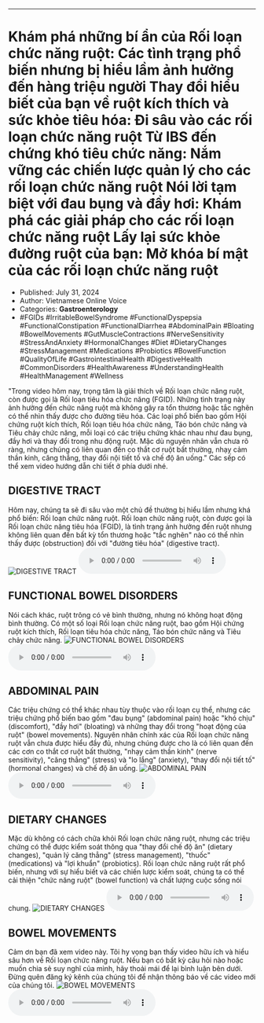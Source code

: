 
---

# Khám phá những bí ẩn của Rối loạn chức năng ruột: Các tình trạng phổ biến nhưng bị hiểu lầm ảnh hưởng đến hàng triệu người Thay đổi hiểu biết của bạn về ruột kích thích và sức khỏe tiêu hóa: Đi sâu vào các rối loạn chức năng ruột Từ IBS đến chứng khó tiêu chức năng: Nắm vững các chiến lược quản lý cho các rối loạn chức năng ruột Nói lời tạm biệt với đau bụng và đầy hơi: Khám phá các giải pháp cho các rối loạn chức năng ruột Lấy lại sức khỏe đường ruột của bạn: Mở khóa bí mật của các rối loạn chức năng ruột

- Published: July 31, 2024
- Author: Vietnamese Online Voice
- Categories: **Gastroenterology**
- #FGIDs #IrritableBowelSyndrome #FunctionalDyspepsia #FunctionalConstipation #FunctionalDiarrhea #AbdominalPain #Bloating #BowelMovements #GutMuscleContractions #NerveSensitivity #StressAndAnxiety #HormonalChanges #Diet #DietaryChanges #StressManagement #Medications #Probiotics #BowelFunction #QualityOfLife #GastrointestinalHealth #DigestiveHealth #CommonDisorders #HealthAwareness #UnderstandingHealth #HealthManagement #Wellness

"Trong video hôm nay, trọng tâm là giải thích về Rối loạn chức năng ruột, còn được gọi là Rối loạn tiêu hóa chức năng (FGID). Những tình trạng này ảnh hưởng đến chức năng ruột mà không gây ra tổn thương hoặc tắc nghẽn có thể nhìn thấy được cho đường tiêu hóa. Các loại phổ biến bao gồm Hội chứng ruột kích thích, Rối loạn tiêu hóa chức năng, Táo bón chức năng và Tiêu chảy chức năng, mỗi loại có các triệu chứng khác nhau như đau bụng, đầy hơi và thay đổi trong nhu động ruột. Mặc dù nguyên nhân vẫn chưa rõ ràng, nhưng chúng có liên quan đến co thắt cơ ruột bất thường, nhạy cảm thần kinh, căng thẳng, thay đổi nội tiết tố và chế độ ăn uống." Các sếp có thể xem video hướng dẫn chi tiết ở phía dưới nhé.


## DIGESTIVE TRACT

Hôm nay, chúng ta sẽ đi sâu vào một chủ đề thường bị hiểu lầm nhưng khá phổ biến: Rối loạn chức năng ruột. Rối loạn chức năng ruột, còn được gọi là Rối loạn chức năng tiêu hóa (FGID), là tình trạng ảnh hưởng đến ruột nhưng không liên quan đến bất kỳ tổn thương hoặc "tắc nghẽn" nào có thể nhìn thấy được (obstruction) đối với "đường tiêu hóa" (digestive tract).
![DIGESTIVE TRACT](https://http-archiver-apis-production-80.schnworks.com/storage/images/transitions/2024-07-31/transition--47228301568-Montserrat-ExtraBold-4A148C.jpg)
<audio controls>
    <source src="https://http-archiver-apis-production-80.schnworks.com/storage/storage/audio/file-12578006060.mp3" type="audio/mpeg">
</audio>



## FUNCTIONAL BOWEL DISORDERS

Nói cách khác, ruột trông có vẻ bình thường, nhưng nó không hoạt động bình thường. Có một số loại Rối loạn chức năng ruột, bao gồm Hội chứng ruột kích thích, Rối loạn tiêu hóa chức năng, Táo bón chức năng và Tiêu chảy chức năng.
![FUNCTIONAL BOWEL DISORDERS](https://http-archiver-apis-production-80.schnworks.com/storage/images/transitions/2024-07-31/transition-29483831790-Montserrat-Thin-880E4F.jpg)
<audio controls>
    <source src="https://http-archiver-apis-production-80.schnworks.com/storage/storage/audio/file-729972180.mp3" type="audio/mpeg">
</audio>



## ABDOMINAL PAIN

Các triệu chứng có thể khác nhau tùy thuộc vào rối loạn cụ thể, nhưng các triệu chứng phổ biến bao gồm "đau bụng" (abdominal pain) hoặc "khó chịu" (discomfort), "đầy hơi" (bloating) và những thay đổi trong "hoạt động của ruột" (bowel movements). Nguyên nhân chính xác của Rối loạn chức năng ruột vẫn chưa được hiểu đầy đủ, nhưng chúng được cho là có liên quan đến các cơn co thắt cơ ruột bất thường, "nhạy cảm thần kinh" (nerve sensitivity), "căng thẳng" (stress) và "lo lắng" (anxiety), "thay đổi nội tiết tố" (hormonal changes) và chế độ ăn uống.
![ABDOMINAL PAIN](https://http-archiver-apis-production-80.schnworks.com/storage/images/transitions/2024-07-31/transition--9859908275-Montserrat-ExtraBold-9C27B0.jpg)
<audio controls>
    <source src="https://http-archiver-apis-production-80.schnworks.com/storage/storage/audio/file-13562881242.mp3" type="audio/mpeg">
</audio>



## DIETARY CHANGES

Mặc dù không có cách chữa khỏi Rối loạn chức năng ruột, nhưng các triệu chứng có thể được kiểm soát thông qua "thay đổi chế độ ăn" (dietary changes), "quản lý căng thẳng" (stress management), "thuốc" (medications) và "lợi khuẩn" (probiotics). Rối loạn chức năng ruột rất phổ biến, nhưng với sự hiểu biết và các chiến lược kiểm soát, chúng ta có thể cải thiện "chức năng ruột" (bowel function) và chất lượng cuộc sống nói chung.
![DIETARY CHANGES](https://http-archiver-apis-production-80.schnworks.com/storage/images/transitions/2024-07-31/transition--976123711-Montserrat-Bold-673AB7.jpg)
<audio controls>
    <source src="https://http-archiver-apis-production-80.schnworks.com/storage/storage/audio/file-48447982125.mp3" type="audio/mpeg">
</audio>



## BOWEL MOVEMENTS

Cảm ơn bạn đã xem video này. Tôi hy vọng bạn thấy video hữu ích và hiểu sâu hơn về Rối loạn chức năng ruột. Nếu bạn có bất kỳ câu hỏi nào hoặc muốn chia sẻ suy nghĩ của mình, hãy thoải mái để lại bình luận bên dưới. Đừng quên đăng ký kênh của chúng tôi để nhận thông báo về các video mới của chúng tôi.
![BOWEL MOVEMENTS](https://http-archiver-apis-production-80.schnworks.com/storage/images/transitions/2024-07-31/transition-4660054624-Montserrat-Medium-7B1FA2.jpg)
<audio controls>
    <source src="https://http-archiver-apis-production-80.schnworks.com/storage/storage/audio/file-8012549869.mp3" type="audio/mpeg">
</audio>

